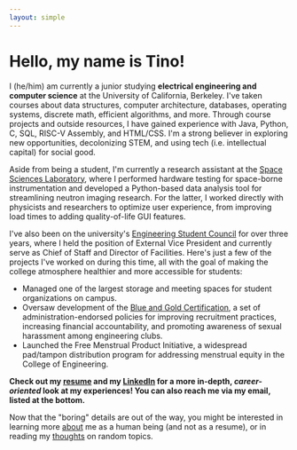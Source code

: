 ```yaml
---
layout: simple
---
```


# Hello, my name is Tino!

I (he/him) am currently a junior studying **electrical engineering and computer science** at the University of California, Berkeley. I've taken courses about data structures, computer architecture, databases, operating systems, discrete math, efficient algorithms, and more. Through course projects and outside resources, I have gained experience with Java, Python, C, SQL, RISC-V Assembly, and HTML/CSS. I'm a strong believer in exploring new opportunities, decolonizing STEM, and using tech (i.e. intellectual capital) for social good.

Aside from being a student, I'm currently a research assistant at the [Space Sciences Laboratory](https://www.ssl.berkeley.edu), where I performed hardware testing for space-borne instrumentation and developed a Python-based data analysis tool for streamlining neutron imaging research. For the latter, I worked directly with physicists and researchers to optimize user experience, from improving load times to adding quality-of-life GUI features.

I've also been on the university's [Engineering Student Council](https://esc.berkeley.edu) for over three years, where I held the position of External Vice President and currently serve as Chief of Staff and Director of Facilities. Here's just a few of the projects I've worked on during this time, all with the goal of making the college atmosphere healthier and more accessible for students:

* Managed one of the largest storage and meeting spaces for student organizations on campus.
* Oversaw development of the [Blue and Gold Certification](https://engineering.berkeley.edu/students/student-life/teams-and-organizations/), a set of administration-endorsed policies for improving recruitment practices, increasing financial accountability, and promoting awareness of sexual harassment among engineering clubs.
* Launched the Free Menstrual Product Initiative, a widespread pad/tampon distribution program for addressing menstrual equity in the College of Engineering.

**Check out my [resume](https://drive.google.com/file/d/1Sg-4LT9M7CDF3JWYTTzp8fpPXV1_oGSP/view?usp=sharing) and my [LinkedIn](https://www.linkedin.com/in/ttrangia/) for a more in-depth, _career-oriented_ look at my experiences! You can also reach me via my email, listed at the bottom.**

Now that the "boring" details are out of the way, you might be interested in learning more [about](https://www.tinotrangia.com/about/) me as a human being (and not as a resume), or in reading my [thoughts](https://www.tinotrangia.com/_pages/) on random topics.

